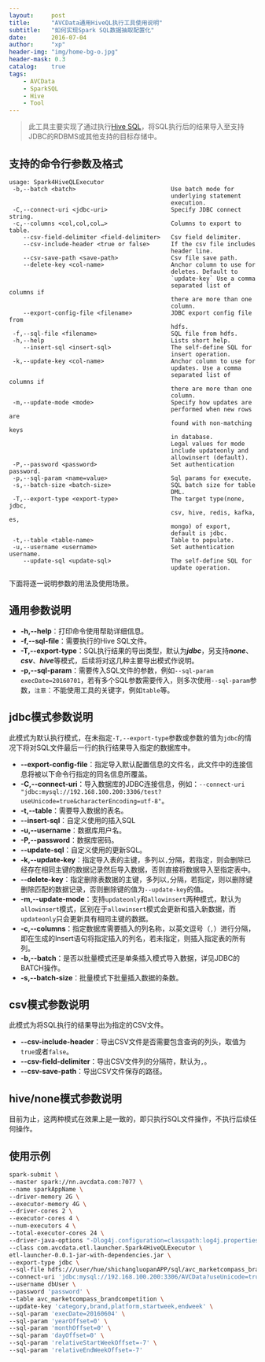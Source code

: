 ```yaml
---
layout:     post
title:      "AVCData通用HiveQL执行工具使用说明"
subtitle:   "如何实现Spark SQL数据抽取配置化"
date:       2016-07-04
author:     "xp"
header-img: "img/home-bg-o.jpg"
header-mask: 0.3
catalog:    true
tags:
    - AVCData
    - SparkSQL
    - Hive
    - Tool
---
```


> 此工具主要实现了通过执行[Hive SQL](http://hive.apache.org)，将SQL执行后的结果导入至支持JDBC的RDBMS或其他支持的目标存储中。


## 支持的命令行参数及格式
```
usage: Spark4HiveQLExecutor
 -b,--batch <batch>                           Use batch mode for
                                              underlying statement
                                              execution.
 -C,--connect-uri <jdbc-uri>                  Specify JDBC connect string.
 -c,--columns <col,col,col…>                  Columns to export to table.
    --csv-field-delimiter <field-delimiter>   Csv field delimiter.
    --csv-include-header <true or false>      If the csv file includes
                                              header line.
    --csv-save-path <save-path>               Csv file save path.
    --delete-key <col-name>                   Anchor column to use for
                                              deletes. Default to
                                              `update-key` Use a comma
                                              separated list of columns if
                                              there are more than one
                                              column.
    --export-config-file <filename>           JDBC export config file from
                                              hdfs.
 -f,--sql-file <filename>                     SQL file from hdfs.
 -h,--help                                    Lists short help.
    --insert-sql <insert-sql>                 The self-define SQL for
                                              insert operation.
 -k,--update-key <col-name>                   Anchor column to use for
                                              updates. Use a comma
                                              separated list of columns if
                                              there are more than one
                                              column.
 -m,--update-mode <mode>                      Specify how updates are
                                              performed when new rows are
                                              found with non-matching keys
                                              in database.
                                              Legal values for mode
                                              include updateonly and
                                              allowinsert (default).
 -P,--password <password>                     Set authentication password.
 -p,--sql-param <name=value>                  Sql params for execute.
 -s,--batch-size <batch-size>                 SQL batch size for table
                                              DML.
 -T,--export-type <export-type>               The target type(none, jdbc,
                                              csv, hive, redis, kafka, es, 
                                              mongo) of export,
                                              default is jdbc.
 -t,--table <table-name>                      Table to populate.
 -u,--username <username>                     Set authentication username.
    --update-sql <update-sql>                 The self-define SQL for
                                              update operation.
```

下面将逐一说明参数的用法及使用场景。

## 通用参数说明
- **-h,--help**：打印命令使用帮助详细信息。
- **-f,--sql-file**：需要执行的Hive SQL文件。
- **-T,--export-type**：SQL执行结果的导出类型，默认为***jdbc***，另支持***none***、***csv***、***hive***等模式，后续将对这几种主要导出模式作说明。
- **-p,--sql-param**：需要传入SQL文件的参数，例如`--sql-param execDate=20160701`，若有多个SQL参数需要传入，则多次使用`--sql-param`参数，`注意`：不能使用工具的关键字，例如`table`等。


## jdbc模式参数说明
此模式为默认执行模式，在未指定`-T,--export-type`参数或参数的值为`jdbc`的情况下将对SQL文件最后一行的执行结果导入指定的数据库中。

- **--export-config-file**：指定导入默认配置信息的文件名，此文件中的连接信息将被以下命令行指定的同名信息所覆盖。
- **-C,--connect-uri**：导入数据库的JDBC连接信息，例如：`--connect-uri "jdbc:mysql://192.168.100.200:3306/test?useUnicode=true&characterEncoding=utf-8"`。
- **-t,--table**：需要导入数据的表名。
- **--insert-sql**：自定义使用的插入SQL
- **-u,--username**：数据库用户名。
- **-P,--password**：数据库密码。
- **--update-sql**：自定义使用的更新SQL。
- **-k,--update-key**：指定导入表的主键，多列以`,`分隔，若指定，则会删除已经存在相同主键的数据记录然后导入数据，否则直接将数据导入至指定表中。
- **--delete-key**：指定删除表数据的主键，多列以`,`分隔，若指定，则以删除键删除匹配的数据记录，否则删除键的值为`--update-key`的值。
- **-m,--update-mode**：支持`updateonly`和`allowinsert`两种模式，默认为`allowinsert`模式，区别在于`allowinsert`模式会更新和插入新数据，而`updateonly`只会更新具有相同主键的数据。
- **-c,--columns**：指定数据库需要插入的列名称，以英文逗号（`,`）进行分隔，即在生成的Insert语句将指定插入的列名，若未指定，则插入指定表的所有列。
- **-b,--batch**：是否以批量模式还是单条插入模式导入数据，详见JDBC的BATCH操作。
- **-s,--batch-size**：批量模式下批量插入数据的条数。


## csv模式参数说明
此模式为将SQL执行的结果导出为指定的CSV文件。

- **--csv-include-header**：导出CSV文件是否需要包含查询的列头，取值为`true`或者`false`。
- **--csv-field-delimiter**：导出CSV文件列的分隔符，默认为`,`。
- **--csv-save-path**：导出CSV文件保存的路径。


## hive/none模式参数说明
目前为止，这两种模式在效果上是一致的，即只执行SQL文件操作，不执行后续任何操作。

## 使用示例
```bash
spark-submit \
--master spark://nn.avcdata.com:7077 \
--name sparkAppName \
--driver-memory 2G \
--executor-memory 4G \
--driver-cores 2 \
--executor-cores 4 \
--num-executors 4 \
--total-executor-cores 24 \
--driver-java-options "-Dlog4j.configuration=classpath:log4j.properties" \
--class com.avcdata.etl.launcher.Spark4HiveQLExecutor \
etl-launcher-0.0.1-jar-with-dependencies.jar \
--export-type jdbc \
--sql-file hdfs:///user/hue/shichangluopanAPP/sql/avc_marketcompass_brandcompetition.hql \
--connect-uri 'jdbc:mysql://192.168.100.200:3306/AVCData?useUnicode=true&characterEncoding=utf-8' \
--username dbUser \
--password 'password' \
--table avc_marketcompass_brandcompetition \
--update-key 'category,brand,platform,startweek,endweek' \
--sql-param 'execDate=20160604' \
--sql-param 'yearOffset=0' \
--sql-param 'monthOffset=0' \
--sql-param 'dayOffset=0' \
--sql-param 'relativeStartWeekOffset=-7' \
--sql-param 'relativeEndWeekOffset=-7'
```

